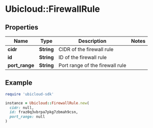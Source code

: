 # Ubicloud::FirewallRule

## Properties

| Name | Type | Description | Notes |
| ---- | ---- | ----------- | ----- |
| **cidr** | **String** | CIDR of the firewall rule |  |
| **id** | **String** | ID of the firewall rule |  |
| **port_range** | **String** | Port range of the firewall rule |  |

## Example

```ruby
require 'ubicloud-sdk'

instance = Ubicloud::FirewallRule.new(
  cidr: null,
  id: fraz0q3vbrpa7pkg7zbmah9csn,
  port_range: null
)
```

